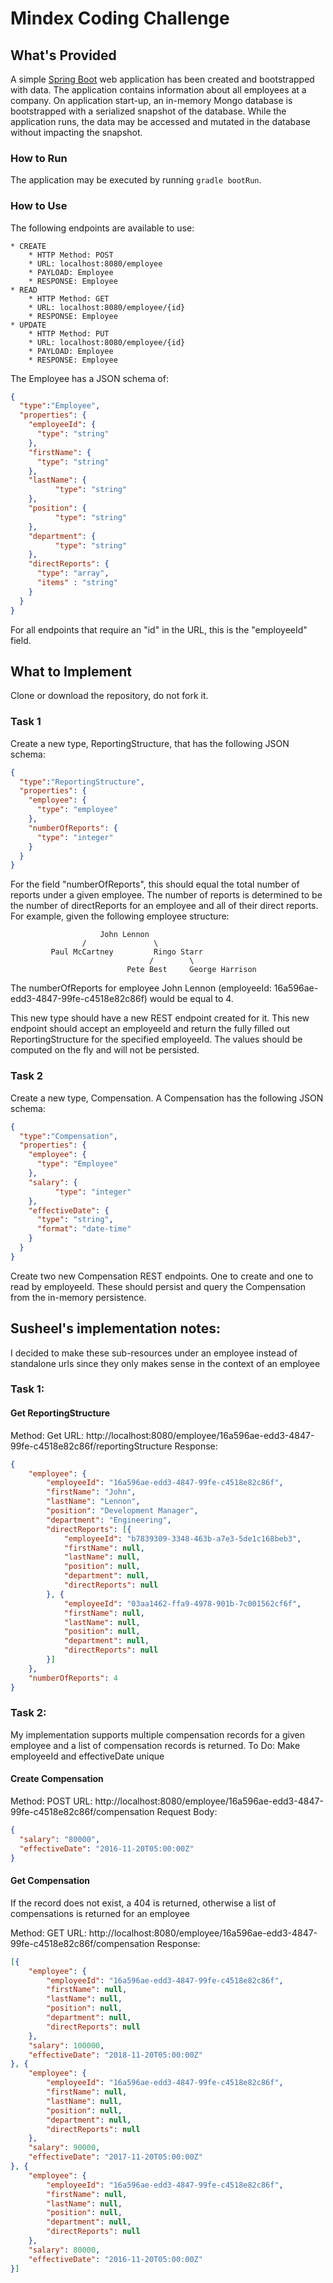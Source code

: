 # Mindex Coding Challenge
## What's Provided
A simple [Spring Boot](https://projects.spring.io/spring-boot/) web application has been created and bootstrapped 
with data. The application contains information about all employees at a company. On application start-up, an in-memory 
Mongo database is bootstrapped with a serialized snapshot of the database. While the application runs, the data may be
accessed and mutated in the database without impacting the snapshot.

### How to Run
The application may be executed by running `gradle bootRun`.

### How to Use
The following endpoints are available to use:
```
* CREATE
    * HTTP Method: POST 
    * URL: localhost:8080/employee
    * PAYLOAD: Employee
    * RESPONSE: Employee
* READ
    * HTTP Method: GET 
    * URL: localhost:8080/employee/{id}
    * RESPONSE: Employee
* UPDATE
    * HTTP Method: PUT 
    * URL: localhost:8080/employee/{id}
    * PAYLOAD: Employee
    * RESPONSE: Employee
```
The Employee has a JSON schema of:
```json
{
  "type":"Employee",
  "properties": {
    "employeeId": {
      "type": "string"
    },
    "firstName": {
      "type": "string"
    },
    "lastName": {
          "type": "string"
    },
    "position": {
          "type": "string"
    },
    "department": {
          "type": "string"
    },
    "directReports": {
      "type": "array",
      "items" : "string"
    }
  }
}
```
For all endpoints that require an "id" in the URL, this is the "employeeId" field.

## What to Implement
Clone or download the repository, do not fork it.

### Task 1
Create a new type, ReportingStructure, that has the following JSON schema:
```json
{
  "type":"ReportingStructure",
  "properties": {
    "employee": {
      "type": "employee"
    },
    "numberOfReports": {
      "type": "integer"
    }
  }
}
```
For the field "numberOfReports", this should equal the total number of reports under a given employee. The number of 
reports is determined to be the number of directReports for an employee and all of their direct reports. For example, 
given the following employee structure:
```
                    John Lennon
                /               \
         Paul McCartney         Ringo Starr
                               /        \
                          Pete Best     George Harrison
```
The numberOfReports for employee John Lennon (employeeId: 16a596ae-edd3-4847-99fe-c4518e82c86f) would be equal to 4. 

This new type should have a new REST endpoint created for it. This new endpoint should accept an employeeId and return 
the fully filled out ReportingStructure for the specified employeeId. The values should be computed on the fly and will 
not be persisted.

### Task 2
Create a new type, Compensation. A Compensation has the following JSON schema:
```json
{
  "type":"Compensation",
  "properties": {
    "employee": {
      "type": "Employee"
    },
    "salary": {
          "type": "integer"
    },
    "effectiveDate": {
      "type": "string",
      "format": "date-time"
    }
  }
}
```
Create two new Compensation REST endpoints. One to create and one to read by employeeId. These should persist and query the Compensation
from the in-memory persistence.

## Susheel's implementation notes:
I decided to make these sub-resources under an employee instead of standalone urls since they only makes sense in the context of an employee

### Task 1:
#### Get ReportingStructure
Method: Get
URL: http://localhost:8080/employee/16a596ae-edd3-4847-99fe-c4518e82c86f/reportingStructure
Response:
```json
{
    "employee": {
        "employeeId": "16a596ae-edd3-4847-99fe-c4518e82c86f",
        "firstName": "John",
        "lastName": "Lennon",
        "position": "Development Manager",
        "department": "Engineering",
        "directReports": [{
            "employeeId": "b7839309-3348-463b-a7e3-5de1c168beb3",
            "firstName": null,
            "lastName": null,
            "position": null,
            "department": null,
            "directReports": null
        }, {
            "employeeId": "03aa1462-ffa9-4978-901b-7c001562cf6f",
            "firstName": null,
            "lastName": null,
            "position": null,
            "department": null,
            "directReports": null
        }]
    },
    "numberOfReports": 4
}
```

### Task 2:
My implementation supports multiple compensation records for a given employee and a list of compensation records is returned.
To Do: Make employeeId and effectiveDate unique

#### Create Compensation

Method: POST
URL: http://localhost:8080/employee/16a596ae-edd3-4847-99fe-c4518e82c86f/compensation
Request Body:
```json
{
  "salary": "80000", 
  "effectiveDate": "2016-11-20T05:00:00Z"
}
```

#### Get Compensation
If the record does not exist, a 404 is returned, otherwise a list of compensations is returned for an employee

Method: GET
URL: http://localhost:8080/employee/16a596ae-edd3-4847-99fe-c4518e82c86f/compensation
Response:
```json
[{
    "employee": {
        "employeeId": "16a596ae-edd3-4847-99fe-c4518e82c86f",
        "firstName": null,
        "lastName": null,
        "position": null,
        "department": null,
        "directReports": null
    },
    "salary": 100000,
    "effectiveDate": "2018-11-20T05:00:00Z"
}, {
    "employee": {
        "employeeId": "16a596ae-edd3-4847-99fe-c4518e82c86f",
        "firstName": null,
        "lastName": null,
        "position": null,
        "department": null,
        "directReports": null
    },
    "salary": 90000,
    "effectiveDate": "2017-11-20T05:00:00Z"
}, {
    "employee": {
        "employeeId": "16a596ae-edd3-4847-99fe-c4518e82c86f",
        "firstName": null,
        "lastName": null,
        "position": null,
        "department": null,
        "directReports": null
    },
    "salary": 80000,
    "effectiveDate": "2016-11-20T05:00:00Z"
}]
```
